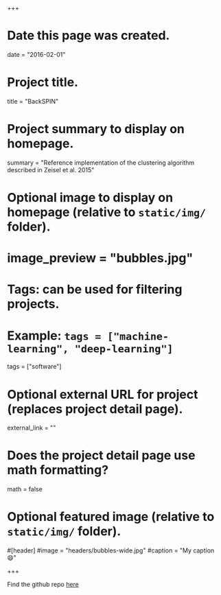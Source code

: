 +++
# Date this page was created.
date = "2016-02-01"

# Project title.
title = "BackSPIN"

# Project summary to display on homepage.
summary = "Reference implementation of the clustering algorithm described in Zeisel et al. 2015"

# Optional image to display on homepage (relative to `static/img/` folder).
# image_preview = "bubbles.jpg"

# Tags: can be used for filtering projects.
# Example: `tags = ["machine-learning", "deep-learning"]`
tags = ["software"]

# Optional external URL for project (replaces project detail page).
external_link = ""

# Does the project detail page use math formatting?
math = false

# Optional featured image (relative to `static/img/` folder).
#[header]
#image = "headers/bubbles-wide.jpg"
#caption = "My caption :smile:"

+++

Find the github repo [here](https://github.com/linnarsson-lab/BackSPIN)
